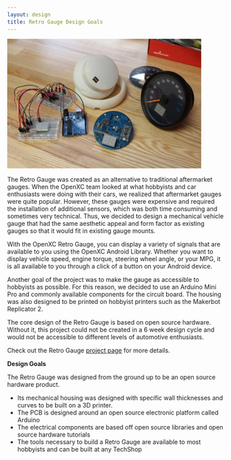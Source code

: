 ```yaml
---
layout: design
title: Retro Gauge Design Goals
---
```


![Retro Gauge](/images/retro-gauge.jpg)

The Retro Gauge was created as an alternative to traditional aftermarket gauges.
When the OpenXC team looked at what hobbyists and car enthusiasts were doing
with their cars, we realized that aftermarket gauges were quite popular.
However, these gauges were expensive and required the installation of additional
sensors, which was both time consuming and sometimes very technical. Thus, we
decided to design a mechanical vehicle gauge that had the same aesthetic appeal
and form factor as existing gauges so that it would fit in existing gauge
mounts.

With the OpenXC Retro Gauge, you can display a variety of signals that are
available to you using the OpenXC Android Library. Whether you want to display
vehicle speed, engine torque, steering wheel angle, or your MPG, it is all
available to you through a click of a button on your Android device.

Another goal of the project was to make the gauge as accessible to hobbyists as
possible. For this reason, we decided to use an Arduino Mini Pro and commonly
available components for the circuit board. The housing was also designed to be
printed on hobbyist printers such as the Makerbot Replicator 2.

The core design of the Retro Gauge is based on open source hardware. Without it,
this project could not be created in a 6 week design cycle and would not be
accessible to different levels of automotive enthusiasts.

Check out the Retro Gauge [project
page](http://openxcplatform.com/projects/retro-gauge.html) for more details.

**Design Goals**

The Retro Gauge was designed from the ground up to be an open source hardware
product.

* Its mechanical housing was designed with specific wall thicknesses and curves
  to be built on a 3D printer.
* The PCB is designed around an open source electronic platform called Arduino
* The electrical components are based off open source libraries and open source
  hardware tutorials
* The tools necessary to build a Retro Gauge are available to most hobbyists and
  can be built at any TechShop
